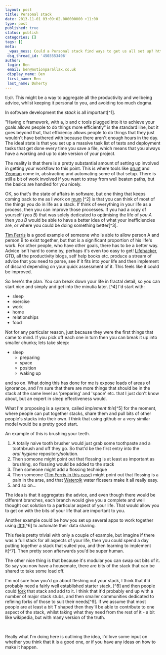 ```yaml
---
layout: post
title: Personal stack
date: 2013-11-01 03:09:02.000000000 +11:00
type: post
published: true
status: publish
categories: []
tags: []
meta:
 _wpas_mess: Could a Personal stack find ways to get us all set up? http://wp.me/p3wwRK-pb
 dsq_thread_id: '4503553406'
author:
 login: Ben
 email: ben@notionparallax.co.uk
 display_name: Ben
 first_name: Ben
 last_name: Doherty
---
```

<p>tl;dr. This might be a way to aggregate all the productivity and wellbeing advice, whilst keeping it personal to you, and avoiding too much dogma.</p>
<p>In software development the <em>stack</em> is all important[^1].</p>
<p>"Having x framework, with a, b and c tools plugged into it to achieve your goals allows people to do things more efficiently" is the standard line, but it goes beyond that, that efficiency allows people to do things that they just wouldn't have bothered with because there aren't enough hours in the day. The ideal state is that you set up a massive task list of tests and deployment tasks that get done every time you save a file, which means that you always have a working and up to date version of your project.</p>
<p>The reality is that there is a pretty substantial amount of setting up involved in getting your workflow to this point. This is where tools like <a title="The JavaScript Task Runner" href="http://gruntjs.com/">grunt</a> and <a title="Yeoman 1.0 is more than just a tool. It's a workflow; a collection of tools and best practices working in harmony to make developing for the web even better" href="http://yeoman.io/">Yeoman</a> come in, abstracting and automating some of that setup. There is still a bit of work involved if you want to stray from well beaten paths, but the basics are handled for you nicely.</p>
<p>OK, so that's the state of affairs in software, but one thing that keeps coming back to me as I work on <a title="Mum" href="http://notionparallax.co.uk/?p=1497">mum</a> [^2] is that you can think of most of the things you do in life as a stack. If think of everything in your life as a process, then you can improve those processes. If you had a copy of yourself (<em>you B</em>) that was solely dedicated to optimising the life of <em>you A</em> then <em>you B</em> would be able to have a better idea of what your inefficiencies are, or where you could be doing something better[^3].</p>
<p><a href="http://www.fourhourworkweek.com/blog/">Tim Ferris</a> is a good example of someone who is able to allow person A and person B to exist together, but that is a significant proportion of his life's work. For other people, who have other goals, there has to be a better way. Advice isn't hard to come by, perhaps it's even too easy to get! <a href="lifehacker.com.au">Lifehacker</a>, GTD, all the productivity blogs, self help books etc. produce a stream of advice that you need to parse, see if it fits into your life and then implement of discard depending on your quick assessment of it. This feels like it could be improved.</p>
<p>So here's the plan. You can break down your life in fractal detail, so you can start nice and simply and get into the minutia later. [^4] I'd start with:</p>
<ul>
<li>sleep</li>
<li>exercise</li>
<li>work</li>
<li>home</li>
<li>relationships</li>
<li>food</li>
</ul>
<p>Not for any particular reason, just because they were the first things that came to mind. If you pick off each one in turn then you can break it up into smaller chunks; lets take sleep:</p>
<ul>
<li>sleep
<ul>
<li>preparing</li>
<li>space</li>
<li>position</li>
<li>waking up</li>
</ul>
</li>
</ul>
<p>and so on. What doing this has done for me is expose loads of areas of ignorance, and I'm sure that there are more things that should be in the stack at the same level as 'preparing' and 'space' etc. that I just don't know about, but an expert in sleep effectiveness would.</p>
<p>What I'm proposing is a system, called <em>implement this</em>[^5] for the moment, where people can put together stacks, share them and pull bits of other people's stacks into their own. I think that using github or a very similar model would be a pretty good start.</p>
<p>An example of this is brushing your teeth.</p>
<ol>
<li>A totally naive tooth brusher would just grab some toothpaste and a toothbrush and off they go. So that'd be the first entry into the <em>oral </em><i>hygiene</i> repository/solution.</li>
<li>Then someone might point out that flossing is at least as important as brushing, so flossing would be added to the stack</li>
<li>Then someone might add a flossing technique</li>
<li>Then someone (<a href="http://www.fourhourworkweek.com/blog/2012/12/20/11-x-mas-gifts-that-can-change-your-life-or-save-your-ass/">Tim Ferris in this case</a>) might point out that flossing is a pain in the arse, and that <a title="buy one in the states and then buy an Aus adaptor" href="http://www.waterpik.com.au/">Waterpik</a> water flossers make it all really easy.</li>
<li>and so on...</li>
</ol>
<p>The idea is that it aggregates the advice, and even though there would be different branches, each branch would give you a complete and well thought out solution to a particular aspect of your life. That would allow you to get on with the bits of your life that are important to you.</p>
<p>Another example could be how you set up several apps to work together using <a href="https://ifttt.com">ifttt</a>[^6] to automate their data sharing.</p>
<p>This feels pretty trivial with only a couple of example, but imagine if there was a full stack for all aspects of your life, then you could spend a day putting together a stack that suited you, and then learning to implement it[^7]. Then pretty soon afterwards you'd be super human.</p>
<p>The other nice thing is that because it's modular you can swap out bits of it. So say you now have a housemate, there are bits of the stack that can be shared to take some load off.</p>
<p>I'm not sure how you'd go about fleshing out your stack, I think that it'd probably need a fairly well established starter stack, [^8] and then people could <a href="https://help.github.com/articles/fork-a-repo">fork</a> that stack and add to it. I think that it'd probably end up with a number of major stack stubs, and then smaller communities dedicated to refining forks of those to suit their needs[^9]. If we assume that most people are at least a bit T shaped then they'll be able to contribute to one aspect of the stack, whilst taking what they need from the rest of it - a bit like wikipedia, but with many version of the truth.</p>
<p>&nbsp;</p>
<p>Really what I'm doing here is outlining the idea, I'd love some input on whether you think that it is a good one, or if you have any ideas on how to make it happen.</p>

[^1]: or at least that is how it seems to me from my voyeuristic perspective as a semi-pretender

[^2]: or not, more on learning/procrastinating in another post

[^3]: better is a tricky way to think of things, I prefer 'less badly' as a way to think about things. They are essentially the same, but it feels less teleological.

[^4]: As a data structure it can start life as a tree, although I think it'll end up as a lattice eventually.

[^5]: you could give it a clever Icelandic TLD - implementTh.is if you felt so inclined!

[^6]: I've been using a <a href="https://ifttt.com/myrecipes/personal/6063940/share">recipe to put my foursquare checkins into my google calendar </a>so that I can keep tabs on where I've been.

[^7]: learning a stack would be hard, and probably expensive to buy all the equipment involved all in one go. I think that people would probably just pick off bits and add them slowly.

[^8]: maybe some celebrity stacks, the Obama stack, or the Tim Ferris, Ben Greenfield or Alan Sugar stacks. If you can think of someone who is worth understanding and copying I could interview them and pull a stack out of their life.

[^9]: there's a pretty strong similarity here with Linux and its distros.